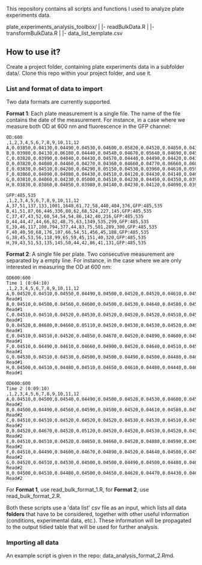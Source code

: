 This repository contains all scripts and functions I used to analyze plate experiments data.

plate_experiments_analysis_toolbox/
|  |- readBulkData.R
|  |- transformBulkData.R
|  |- data_list_template.csv

## How to use it?

Create a project folder, containing plate experiments data in a subfolder data/. Clone this repo within your project folder, and use it.

### List and format of data to import

Two data formats are currently supported.

**Format 1**:
Each plate measurement is a single file. The name of the file contains the date of the measurement. For instance, in a case where we measure both OD at 600 nm and fluorescence in the GFP channel:

```
OD:600
,1,2,3,4,5,6,7,8,9,10,11,12
A,0.03850,0.04130,0.04490,0.04530,0.04600,0.05820,0.04520,0.04850,0.04340,0.04740,0.04530,0.05060,OD600_Read:600
B,0.03980,0.04130,0.06180,0.04440,0.04540,0.04670,0.05640,0.04690,0.04590,0.04650,0.04890,0.04390,OD600_Read:600
C,0.03820,0.03990,0.04040,0.04430,0.04570,0.04440,0.04490,0.04420,0.04320,0.04200,0.04620,0.04670,OD600_Read:600
D,0.03820,0.04080,0.04460,0.04270,0.04360,0.04660,0.04770,0.06660,0.06090,0.07520,0.07620,0.04180,OD600_Read:600
E,0.03830,0.04510,0.04280,0.04290,0.05150,0.04530,0.03960,0.04610,0.05920,0.05420,0.04630,0.04270,OD600_Read:600
F,0.03860,0.04090,0.04080,0.04430,0.04510,0.04120,0.04430,0.04140,0.04060,0.04680,0.03840,0.04410,OD600_Read:600
G,0.03810,0.04060,0.04230,0.05000,0.04510,0.04230,0.04450,0.04350,0.03900,0.04220,0.03820,0.04190,OD600_Read:600
H,0.03830,0.03860,0.04050,0.03980,0.04140,0.04230,0.04120,0.04090,0.03940,0.03990,0.03830,0.04110,OD600_Read:600

GFP:485,535
,1,2,3,4,5,6,7,8,9,10,11,12
A,37,51,137,133,1001,1648,61,72,58,440,404,376,GFP:485,535
B,41,51,87,66,446,336,80,62,68,524,227,145,GFP:485,535
C,37,47,43,52,60,54,54,54,86,142,40,216,GFP:485,535
D,44,44,47,44,66,82,48,75,63,1349,535,299,GFP:485,535
E,39,46,117,100,794,377,44,83,75,501,289,300,GFP:485,535
F,40,40,50,68,176,107,66,54,51,456,45,188,GFP:485,535
G,38,45,53,56,118,99,65,59,45,151,40,320,GFP:485,535
H,39,43,51,53,135,145,50,44,42,86,41,131,GFP:485,535
```

**Format 2**:
A single file per plate. Two consecutive measurement are separated by a empty line. For instance, in the case where we are only interested in measuring the OD at 600 nm:

```
OD600:600
Time 1 (0:04:10)
,1,2,3,4,5,6,7,8,9,10,11,12
A,0.04520,0.04510,0.04550,0.04490,0.04500,0.04520,0.04520,0.04610,0.04560,0.04490,0.04470,0.04520,OD600:600 Read#1
B,0.04510,0.04500,0.04560,0.04600,0.04500,0.04530,0.04640,0.04580,0.04510,0.04500,0.04490,0.04500,OD600:600 Read#1
C,0.04510,0.04510,0.04520,0.04530,0.04520,0.04520,0.04520,0.04510,0.04580,0.04530,0.04530,0.04500,OD600:600 Read#1
D,0.04520,0.04680,0.04660,0.05110,0.04520,0.04530,0.04530,0.04520,0.04520,0.04530,0.04650,0.04620,OD600:600 Read#1
E,0.04510,0.04510,0.04520,0.04850,0.04670,0.04520,0.04890,0.04600,0.04520,0.04520,0.04540,0.04520,OD600:600 Read#1
F,0.04510,0.04490,0.04610,0.04660,0.04900,0.04520,0.04640,0.04510,0.04510,0.04520,0.04530,0.04530,OD600:600 Read#1
G,0.04530,0.04510,0.04530,0.04500,0.04500,0.04490,0.04500,0.04480,0.04610,0.04500,0.04810,0.04640,OD600:600 Read#1
H,0.04500,0.04510,0.04480,0.04510,0.04650,0.04610,0.04480,0.04440,0.04680,0.04790,0.04550,0.04500,OD600:600 Read#1

OD600:600
Time 2 (0:09:10)
,1,2,3,4,5,6,7,8,9,10,11,12
A,0.04510,0.04500,0.04540,0.04490,0.04500,0.04520,0.04530,0.04600,0.04550,0.04490,0.04480,0.04520,OD600:600 Read#2
B,0.04500,0.04490,0.04560,0.04590,0.04500,0.04520,0.04610,0.04580,0.04500,0.04490,0.04490,0.04490,OD600:600 Read#2
C,0.04510,0.04510,0.04520,0.04520,0.04520,0.04530,0.04530,0.04510,0.04570,0.04520,0.04520,0.04510,OD600:600 Read#2
D,0.04520,0.04670,0.04520,0.05120,0.04520,0.04520,0.04530,0.04520,0.04520,0.04520,0.04650,0.04620,OD600:600 Read#2
E,0.04510,0.04510,0.04520,0.04850,0.04660,0.04520,0.04880,0.04590,0.04520,0.04520,0.04530,0.04530,OD600:600 Read#2
F,0.04510,0.04490,0.04600,0.04670,0.04890,0.04520,0.04640,0.04500,0.04510,0.04510,0.04530,0.04530,OD600:600 Read#2
G,0.04520,0.04510,0.04530,0.04500,0.04500,0.04490,0.04500,0.04480,0.04610,0.04500,0.04800,0.04640,OD600:600 Read#2
H,0.04500,0.04510,0.04480,0.04500,0.04650,0.04620,0.04470,0.04430,0.04670,0.04780,0.04550,0.04510,OD600:600 Read#2
```

For **Format 1**, use read_bulk_format_1.R, for **Format 2**, use read_bulk_format_2.R.

Both these scripts use a 'data list' csv file as an input, which lists all data **folders** that have to be considered, together with other useful information (conditions, experimental data, etc.). These information will be propagated to the output tidied table that will be used for further analysis.

### Importing all data

An example script is given in the repo: data_analysis_format_2.Rmd.





